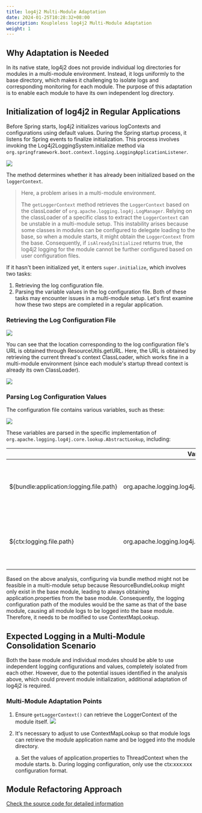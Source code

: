 ```yaml
---
title: log4j2 Multi-Module Adaptation
date: 2024-01-25T10:28:32+08:00
description: Koupleless log4j2 Multi-Module Adaptation
weight: 1
---
```


## Why Adaptation is Needed
In its native state, log4j2 does not provide individual log directories for modules in a multi-module environment. Instead, it logs uniformly to the base directory, which makes it challenging to isolate logs and corresponding monitoring for each module. The purpose of this adaptation is to enable each module to have its own independent log directory.

## Initialization of log4j2 in Regular Applications
Before Spring starts, log4j2 initializes various logContexts and configurations using default values. During the Spring startup process, it listens for Spring events to finalize initialization. This process involves invoking the Log4j2LoggingSystem.initialize method via `org.springframework.boot.context.logging.LoggingApplicationListener`.

![](https://intranetproxy.alipay.com/skylark/lark/0/2023/png/149473/1696930949183-9519451c-be76-4d9b-bb6b-28a1b21e7fa7.png)

The method determines whether it has already been initialized based on the `loggerContext`.

> Here, a problem arises in a multi-module environment.
>
> The `getLoggerContext` method retrieves the `LoggerContext` based on the classLoader of `org.apache.logging.log4j.LogManager`. Relying on the classLoader of a specific class to extract the `LoggerContext` can be unstable in a multi-module setup. This instability arises because some classes in modules can be configured to delegate loading to the base, so when a module starts, it might obtain the `LoggerContext` from the base. Consequently, if `isAlreadyInitialized` returns true, the log4j2 logging for the module cannot be further configured based on user configuration files.

If it hasn't been initialized yet, it enters `super.initialize`, which involves two tasks:

1. Retrieving the log configuration file.
2. Parsing the variable values in the log configuration file.
   Both of these tasks may encounter issues in a multi-module setup. Let's first examine how these two steps are completed in a regular application.

### Retrieving the Log Configuration File
![](https://intranetproxy.alipay.com/skylark/lark/0/2023/png/149473/1696931678652-81a19dc2-f618-48b0-add3-d098d3781966.png?x-oss-process=image%2Fresize%2Cw_1500%2Climit_0)

You can see that the location corresponding to the log configuration file's URL is obtained through ResourceUtils.getURL. Here, the URL is obtained by retrieving the current thread's context ClassLoader, which works fine in a multi-module environment (since each module's startup thread context is already its own ClassLoader).

![](https://intranetproxy.alipay.com/skylark/lark/0/2023/png/149473/1696931908899-f1fac1bb-f365-49f9-81a2-3e2d924c2b7d.png?x-oss-process=image%2Fresize%2Cw_1500%2Climit_0)

### Parsing Log Configuration Values

The configuration file contains various variables, such as these:

![](https://intranetproxy.alipay.com/skylark/lark/0/2023/png/149473/1696932148670-d04bde21-e46b-476c-9cf5-53e43cc4dbe2.png)

These variables are parsed in the specific implementation of `org.apache.logging.log4j.core.lookup.AbstractLookup`, including:


||Variable Syntax |	Implementation Class |
|-|-|-|
| ${bundle:application:logging.file.path} |	org.apache.logging.log4j.core.lookup.ResourceBundleLookup | Locates application.properties based on the ClassLoader of ResourceBundleLookup and reads the values inside. |
| ${ctx:logging.file.path} | org.apache.logging.log4j.core.lookup.ContextMapLookup | Retrieves values stored in the LoggerContext ThreadContext. It's necessary to set the values from application.properties into the ThreadContext. |

Based on the above analysis, configuring via bundle method might not be feasible in a multi-module setup because ResourceBundleLookup might only exist in the base module, leading to always obtaining application.properties from the base module. Consequently, the logging configuration path of the modules would be the same as that of the base module, causing all module logs to be logged into the base module. Therefore, it needs to be modified to use ContextMapLookup.

## Expected Logging in a Multi-Module Consolidation Scenario
Both the base module and individual modules should be able to use independent logging configurations and values, completely isolated from each other. However, due to the potential issues identified in the analysis above, which could prevent module initialization, additional adaptation of log4j2 is required.

### Multi-Module Adaptation Points
1. Ensure `getLoggerContext()` can retrieve the LoggerContext of the module itself.
![](https://intranetproxy.alipay.com/skylark/lark/0/2023/png/149473/1696938182575-51ce1066-21f0-47bb-8bdb-c3c7d0814ca3.png)
2. It's necessary to adjust to use ContextMapLookup so that module logs can retrieve the module application name and be logged into the module directory.

   a. Set the values of application.properties to ThreadContext when the module starts.
   b. During logging configuration, only use the ctx:xxx:xxx configuration format.

## Module Refactoring Approach
[Check the source code for detailed information](https://github.com/koupleless/koupleless/blob/main/koupleless-runtime/koupleless-adapter-ext/koupleless-adapter-log4j2/src/main/java/org/springframework/boot/logging/log4j2)

